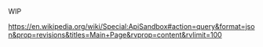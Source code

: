 WIP

https://en.wikipedia.org/wiki/Special:ApiSandbox#action=query&format=json&prop=revisions&titles=Main+Page&rvprop=content&rvlimit=100
